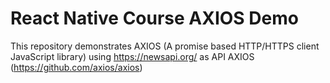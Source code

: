# React Native Course AXIOS Demo
This repository demonstrates AXIOS (A promise based HTTP/HTTPS client JavaScript library) using https://newsapi.org/ as API
AXIOS (https://github.com/axios/axios)
